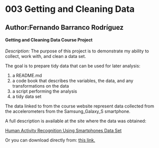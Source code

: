 # 003 Getting and Cleaning Data

## Author:Fernando Barranco Rodríguez

#### Getting and Cleaning Data Course Project

*Description:*
The purpose of this project is to demonstrate my ability to collect, work with, and clean a data set.

The goal is to prepare tidy data that can be used for later analysis: 
1. a README.md
2. a code book that describes the variables, the data, and any transformations on the data
3. a script performing the analysis
4. a tidy data set

The data linked to from the course website represent data collected from the accelerometers from the Samsung_Galaxy_S smartphone.

A full description is available at the site where the data was obtained:

[Human Activity Recognition Using Smartphones Data Set](http://archive.ics.uci.edu/ml/datasets/Human+Activity+Recognition+Using+Smartphones)

Or you can download directly from: [this link.](https://d396qusza40orc.cloudfront.net/getdata%2Fprojectfiles%2FUCI%20HAR%20Dataset.zip)


